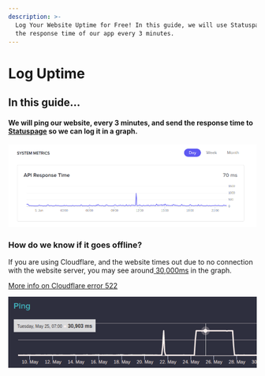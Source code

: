 ```yaml
---
description: >-
  Log Your Website Uptime for Free! In this guide, we will use Statuspage to log
  the response time of our app every 3 minutes.
---
```


# Log Uptime

## In this guide...

#### We will ping our website, every 3 minutes, and send the response time to [Statuspage](https://statuspage.io) so we can log it in a graph.

![Example Response Time - Discord \(05/06/21\)](../.gitbook/assets/image%20%2847%29.png)

### How do we know if it goes offline?

If you are using Cloudflare, and the website times out due to no connection with the website server, you may see around[ 30,000ms](https://accord.statuspage.io/#month) in the graph.

[More info on Cloudflare error 522](https://support.cloudflare.com/hc/en-us/articles/115003011431-Troubleshooting-Cloudflare-5XX-errors#522error)

![An example from accord.app status. ](../.gitbook/assets/image%20%2848%29.png)



